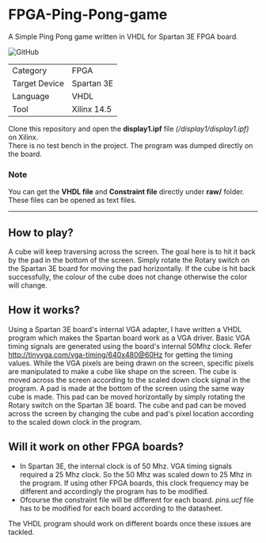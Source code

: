 # FPGA-Ping-Pong-game

A Simple Ping Pong game written in VHDL for Spartan 3E FPGA board. <br>

![GitHub](https://img.shields.io/github/license/ashvnv/FPGA-Ping-Pong-game)

| | |
| ------------- | ------------- |
| Category  | FPGA  |
| Target Device  | Spartan 3E  |
| Language | VHDL |
| Tool | Xilinx 14.5 |

Clone this repository and open the **display1.ipf** file *(/display1/display1.ipf)* on Xilinx. <br>
There is no test bench in the project. The program was dumped directly on the board.

### Note
You can get the **VHDL file** and **Constraint file** directly under **raw/** folder. These files can be opened as text files.

---

## How to play?
A cube will keep traversing across the screen. The goal here is to hit it back by the pad in the bottom of the screen. Simply rotate the Rotary switch on the Spartan 3E board for moving the pad horizontally. If the cube is hit back successfully, the colour of the cube does not change otherwise the color will change.

## How it works?
Using a Spartan 3E board's internal VGA adapter, I have written a VHDL program which makes the Spartan board work as a VGA driver. Basic VGA timing signals are generated using the board's internal 50Mhz clock. Refer http://tinyvga.com/vga-timing/640x480@60Hz for getting the timing values. While the VGA pixels are being drawn on the screen, specific pixels are manipulated to make a cube like shape on the screen. The cube is moved across the screen according to the scaled down clock signal in the program. A pad is made at the bottom of the screen using the same way cube is made. This pad can be moved horizontally by simply rotating the Rotary switch on the Spartan 3E board. The cube and pad can be moved across the screen by changing the cube and pad's pixel location according to the scaled down clock in the program.

## Will it work on other FPGA boards?
- In Spartan 3E, the internal clock is of 50 Mhz. VGA timing signals required a 25 Mhz clock. So the 50 Mhz was scaled down to 25 Mhz in the program. If using other FPGA boards, this clock frequency may be different and accordingly the program has to be modified.
- Ofcourse the constraint file will be different for each board. *pins.ucf* file has to be modified for each board according to the datasheet.

The VHDL program should work on different boards once these issues are tackled.
